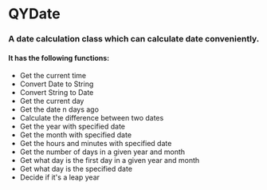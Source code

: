 # QYDate
### A date calculation class which can calculate date conveniently.
#### It has the following functions:

* Get the current time
* Convert Date to String
* Convert String to Date
* Get the current day
* Get the date n days ago
* Calculate the difference between two dates
* Get the year with specified date
* Get the month with specified date
* Get the hours and minutes with specified date
* Get the number of days in a given year and month
* Get what day is the first day in a given year and month
* Get what day is the specified date
* Decide if it's a leap year
